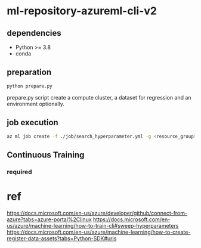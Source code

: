 # ml-repository-azureml-cli-v2

## dependencies

- Python >= 3.8
- conda

## preparation

```bash
python prepare.py
```

prepare.py script create a compute cluster, a dataset for regression and an environment optionally.

## job execution

```bash
az ml job create -f ./job/search_hyperparameter.yml -g <resource_group> -w <ml_workspace>
```

## Continuous Training

### required

# ref

https://docs.microsoft.com/en-us/azure/developer/github/connect-from-azure?tabs=azure-portal%2Clinux
https://docs.microsoft.com/en-us/azure/machine-learning/how-to-train-cli#sweep-hyperparameters
https://docs.microsoft.com/en-us/azure/machine-learning/how-to-create-register-data-assets?tabs=Python-SDK#uris
